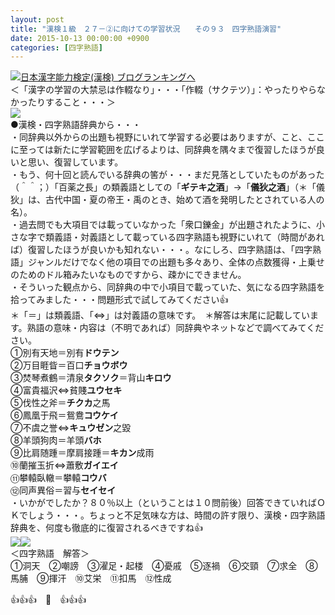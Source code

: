 ```yaml
---
layout: post
title: "漢検１級　２７－②に向けての学習状況　　その９３　四字熟語演習"
date: 2015-10-13 00:00:00 +0900
categories: [四字熟語]
---
```


[![](/syuusyuu9701/assets/images/漢検１級-２７－②に向けての学習状況-その９３-四字熟語演習-br_c_3028_1.gif)](http://blog.with2.net/link.php?1659096:3028 "日本漢字能力検定(漢検) ブログランキングへ")[日本漢字能力検定(漢検) ブログランキングへ](http://blog.with2.net/link.php?1659096:3028)  
＜「漢字の学習の大禁忌は作輟なり」・・・「作輟（サクテツ）」：やったりやらなかったりすること・・・＞  
![](/syuusyuu9701/assets/images/漢検１級-２７－②に向けての学習状況-その９３-四字熟語演習-d72fce061dbb3d4e74f780d533fbdb8d.jpg)  
●漢検・四字熟語辞典から・・・  
・同辞典以外からの出題も視野にいれて学習する必要はありますが、こと、ここに至っては新たに学習範囲を広げるよりは、同辞典を隅々まで復習したほうが良いと思い、復習しています。  
・もう、何十回と読んでいる辞典の筈が・・・まだ見落としていたものがあった（＾＾；）「百薬之長」の類義語としての「**ギテキ之酒**」→「**儀狄之酒**」（＊「儀狄」は、古代中国・夏の帝王・禹のとき、始めて酒を発明したとされている人の名）。  
・過去問でも大項目では載っていなかった「衆口鑠金」が出題されたように、小さな字で類義語・対義語として載っている四字熟語も視野にいれて（時間があれば）復習したほうが良いかも知れない・・・。なにしろ、四字熟語は、「四字熟語」ジャンルだけでなく他の項目での出題も多々あり、全体の点数獲得・上乗せのためのドル箱みたいなものですから、疎かにできません。  
・そういった観点から、同辞典の中で小項目で載っていた、気になる四字熟語を拾ってみました・・・問題形式で試してみてください👍  
＊「＝」は類義語、「⇔」は対義語の意味です。　＊解答は末尾に記載しています。熟語の意味・内容は（不明であれば）同辞典やネットなどで調べてみてください。  
①別有天地＝別有**ドウテン**  
②万目睚眥＝百口**チョウボウ**  
③焚琴煮鶴＝清泉**タクソク**＝背山**キロウ**  
④富貴福沢⇔貧賤**ユウセキ**  
⑤伐性之斧＝**チクカ**之馬  
⑥鳳凰于飛＝鴛鴦**コウケイ**  
⑦不虞之誉⇔**キュウゼン**之毀  
⑧羊頭狗肉＝羊頭**バホ**  
⑨比肩随踵＝摩肩接踵＝**キカン**成雨  
⑩蘭摧玉折⇔蕭敷**ガイエイ**  
⑪攀轅臥轍＝攀轅**コウバ**  
⑫同声異俗＝習与**セイセイ**  
・いかがでしたか？８０％以上（ということは１０問前後）回答できていればＯＫでしょう・・・。ちょっと不足気味な方は、時間の許す限り、漢検・四字熟語辞典を、何度も徹底的に復習されるべきですね👍  
![](/syuusyuu9701/assets/images/漢検１級-２７－②に向けての学習状況-その９３-四字熟語演習-b6cd7678c0651b7fa9fcb24c753a753b.jpg)![](/syuusyuu9701/assets/images/漢検１級-２７－②に向けての学習状況-その９３-四字熟語演習-baecb91b53b29e2db1e034e70d8c9c30.jpg)  
＜四字熟語　解答＞  
①洞天　②嘲謗　③濯足・起楼　④憂戚　⑤逐禍　⑥交頸　⑦求全　⑧馬脯　⑨揮汗　⑩艾栄　⑪扣馬　⑫性成  
  
👍👍👍　🐑　👍👍👍  
  